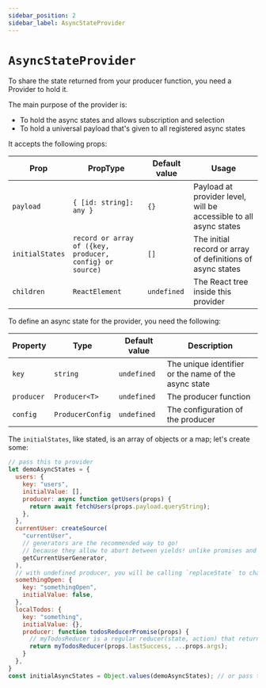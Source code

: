 ```yaml
---
sidebar_position: 2
sidebar_label: AsyncStateProvider
---
```

# `AsyncStateProvider`
To share the state returned from your producer function, you need a Provider to hold it.

The main purpose of the provider is:
- To hold the async states and allows subscription and selection
- To hold a universal payload that's given to all registered async states

It accepts the following props:

|Prop                | PropType                                                 | Default value | Usage                                                             |
|--------------------|----------------------------------------------------------|---------------|-------------------------------------------------------------------|
|`payload`           | `{ [id: string]: any }`                                  | `{}`          | Payload at provider level, will be accessible to all async states |
|`initialStates`     | `record or array of ({key, producer, config} or source)` | `[]`          | The initial record or array of definitions of async states        |
|`children`          | `ReactElement`                                           | `undefined`   | The React tree inside this provider                               |

To define an async state for the provider, you need the following:

|Property      | Type             | Default value| Description                                          |
|--------------|------------------|--------------|------------------------------------------------------|
|`key`         | `string`         |`undefined`   | The unique identifier or the name of the async state |
|`producer`    | `Producer<T>`    |`undefined`   | The producer function                                |
|`config`      | `ProducerConfig` |`undefined`   | The configuration of the producer                    |

The `initialStates`, like stated, is an array of objects or a map; let's create some:
```javascript
// pass this to provider
let demoAsyncStates = {
  users: {
    key: "users",
    initialValue: [],
    producer: async function getUsers(props) {
      return await fetchUsers(props.payload.queryString);
    },
  },
  currentUser: createSource(
    "currentUser",
    // generators are the recommended way to go!
    // because they allow to abort between yields! unlike promises and async-await!
    getCurrentUserGenerator,
  ),
  // with undefined producer, you will be calling `replaceState` to change the state
  somethingOpen: {
    key: "somethingOpen",
    initialValue: false,
  },
  localTodos: {
    key: "something",
    initialValue: {},
    producer: function todosReducerPromise(props) {
      // myTodosReducer is a regular reducer(state, action) that returns the new state value, my guess is that you've wrote many
      return myTodosReducer(props.lastSuccess, ...props.args);
    }
  },
}
const initialAsyncStates = Object.values(demoAsyncStates); // or pass this to provider
```
